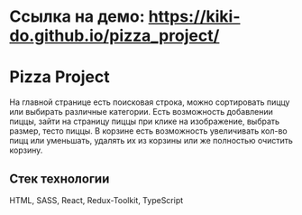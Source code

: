 # Ссылка на демо: https://kiki-do.github.io/pizza_project/

# Pizza Project
  На главной странице есть поисковая строка, можно сортировать пиццу или выбирать различные категории. Есть возможность добавлении пиццы, зайти на страницу пиццы при клике на изображение, выбрать размер, тесто пиццы. В корзине есть возможность увеличивать кол-во пицц или уменьшать, удалять их из корзины или же полностью очистить корзину. 

## Стек технологии
  HTML,
  SASS,
  React,
  Redux-Toolkit,
  TypeScript
  


